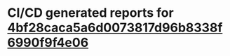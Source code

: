 # CI/CD generated reports for [4bf28caca5a6d0073817d96b8338f6990f9f4e06](https://github.com/hydephp/develop/commit/4bf28caca5a6d0073817d96b8338f6990f9f4e06)
